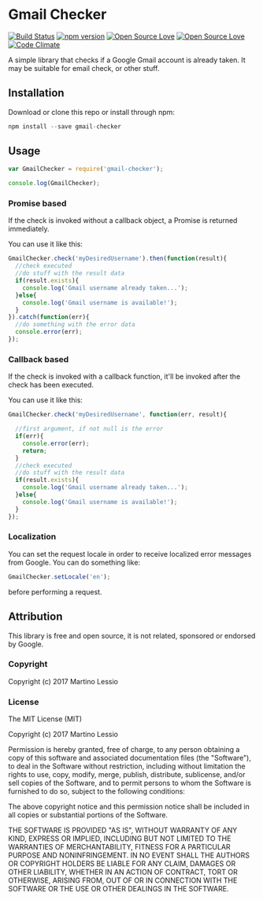 # Gmail Checker
[![Build Status](https://travis-ci.org/mlessio/gmail-checker.svg?branch=master)](https://travis-ci.org/mlessio/gmail-checker)
[![npm version](https://badge.fury.io/js/gmail-checker.svg)](https://badge.fury.io/js/gmail-checker)
[![Open Source Love](https://badges.frapsoft.com/os/mit/mit.svg?v=102)](https://github.com/ellerbrock/open-source-badge/)
[![Open Source Love](https://badges.frapsoft.com/os/v2/open-source.svg?v=102)](https://github.com/ellerbrock/open-source-badge/)
[![Code Climate](https://codeclimate.com/github/mlessio/gmail-checker/badges/gpa.svg)](https://codeclimate.com/github/mlessio/gmail-checker)  

A simple library that checks if a Google Gmail account is already taken.
It may be suitable for email check, or other stuff.

## Installation

Download or clone this repo or install through npm:

```javascript
npm install --save gmail-checker
```

## Usage
```javascript
var GmailChecker = require('gmail-checker');

console.log(GmailChecker);
```

### Promise based
If the check is invoked without a callback object, a Promise is returned immediately.

You can use it like this:
```javascript
GmailChecker.check('myDesiredUsername').then(function(result){
  //check executed
  //do stuff with the result data
  if(result.exists){
    console.log('Gmail username already taken...');
  }else{
    console.log('Gmail username is available!');
  }
}).catch(function(err){
  //do something with the error data
  console.error(err);
});
```

### Callback based

If the check is invoked with a callback function, it'll be invoked after the check has been executed.

You can use it like this:
```javascript
GmailChecker.check('myDesiredUsername', function(err, result){

  //first argument, if not null is the error
  if(err){
    console.error(err);
    return;
  }
  //check executed
  //do stuff with the result data
  if(result.exists){
    console.log('Gmail username already taken...');
  }else{
    console.log('Gmail username is available!');
  }
});
```

### Localization
You can set the request locale in order to receive localized error messages from Google.
You can do something like:
```javascript
GmailChecker.setLocale('en');
```
before performing a request.

## Attribution

This library is free and open source, it is not related, sponsored or endorsed by Google.


### Copyright
Copyright (c) 2017 Martino Lessio


### License

The MIT License (MIT)

Copyright (c) 2017 Martino Lessio

Permission is hereby granted, free of charge, to any person obtaining a copy
of this software and associated documentation files (the "Software"), to deal
in the Software without restriction, including without limitation the rights
to use, copy, modify, merge, publish, distribute, sublicense, and/or sell
copies of the Software, and to permit persons to whom the Software is
furnished to do so, subject to the following conditions:

The above copyright notice and this permission notice shall be included in
all copies or substantial portions of the Software.

THE SOFTWARE IS PROVIDED "AS IS", WITHOUT WARRANTY OF ANY KIND, EXPRESS OR
IMPLIED, INCLUDING BUT NOT LIMITED TO THE WARRANTIES OF MERCHANTABILITY,
FITNESS FOR A PARTICULAR PURPOSE AND NONINFRINGEMENT. IN NO EVENT SHALL THE
AUTHORS OR COPYRIGHT HOLDERS BE LIABLE FOR ANY CLAIM, DAMAGES OR OTHER
LIABILITY, WHETHER IN AN ACTION OF CONTRACT, TORT OR OTHERWISE, ARISING FROM,
OUT OF OR IN CONNECTION WITH THE SOFTWARE OR THE USE OR OTHER DEALINGS IN
THE SOFTWARE.
